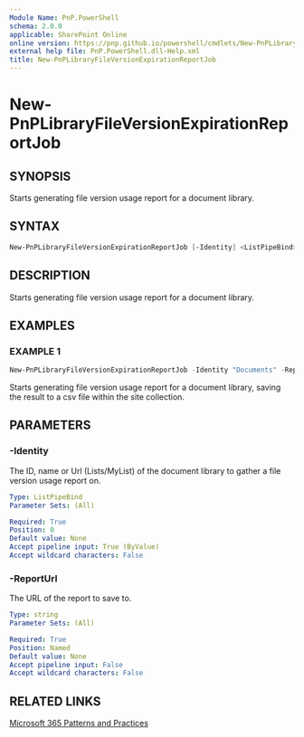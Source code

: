 ```yaml
---
Module Name: PnP.PowerShell
schema: 2.0.0
applicable: SharePoint Online
online version: https://pnp.github.io/powershell/cmdlets/New-PnPLibraryFileVersionExpirationReportJob.html
external help file: PnP.PowerShell.dll-Help.xml
title: New-PnPLibraryFileVersionExpirationReportJob
---
```

  
# New-PnPLibraryFileVersionExpirationReportJob

## SYNOPSIS

Starts generating file version usage report for a document library.


## SYNTAX

```powershell
New-PnPLibraryFileVersionExpirationReportJob [-Identity] <ListPipeBind> -ReportUrl <string>
```


## DESCRIPTION

Starts generating file version usage report for a document library.


## EXAMPLES

### EXAMPLE 1
```powershell
New-PnPLibraryFileVersionExpirationReportJob -Identity "Documents" -ReportUrl "https://contoso.sharepoint.com/sites/reports/MyReports/VersionReport.csv"
```

Starts generating file version usage report for a document library, saving the result to a csv file within the site collection.


## PARAMETERS

### -Identity
The ID, name or Url (Lists/MyList) of the document library to gather a file version usage report on.

```yaml
Type: ListPipeBind
Parameter Sets: (All)

Required: True
Position: 0
Default value: None
Accept pipeline input: True (ByValue)
Accept wildcard characters: False
```

### -ReportUrl
The URL of the report to save to.

```yaml
Type: string
Parameter Sets: (All)

Required: True
Position: Named
Default value: None
Accept pipeline input: False
Accept wildcard characters: False
```


## RELATED LINKS

[Microsoft 365 Patterns and Practices](https://aka.ms/m365pnp)


